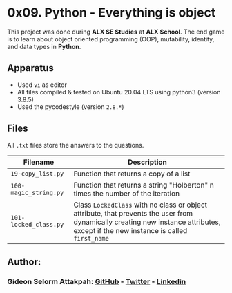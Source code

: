 # 0x09. Python - Everything is object

This project was done during **ALX SE Studies** at **ALX School**. The end game is to learn about object oriented programming (OOP), mutability, identity, and data types in **Python**.


## Apparatus
* Used `vi` as editor
* All files compiled & tested on Ubuntu 20.04 LTS using python3 (version 3.8.5)
* Used the pycodestyle (version `2.8.*`)

## Files

All `.txt` files store the answers to the questions.

| Filename | Description |
| -------- | ----------- |
| `19-copy_list.py` | Function that returns a copy of a list |
| `100-magic_string.py` | Function that returns a string "Holberton" n times the number of the iteration |
| `101-locked_class.py` | Class `LockedClass` with no class or object attribute, that prevents the user from dynamically creating new instance attributes, except if the new instance is called `first_name` |

## Author:
### Gideon Selorm Attakpah: [GitHub](https://github.com/iamgideonchrist) - [Twitter](https://twitter.com/iamgideonchrist) - [Linkedin](https://www.linkedin.com/in/iamgideonchrist/)
